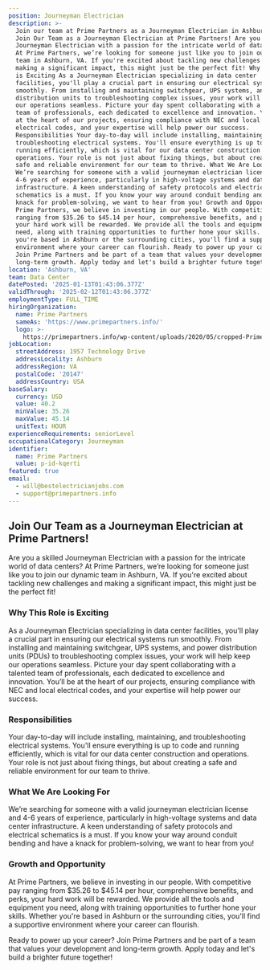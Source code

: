 ```yaml
---
position: Journeyman Electrician
description: >-
  Join our team at Prime Partners as a Journeyman Electrician in Ashburn, VA.
  Join Our Team as a Journeyman Electrician at Prime Partners! Are you a skilled
  Journeyman Electrician with a passion for the intricate world of data centers?
  At Prime Partners, we’re looking for someone just like you to join our dynamic
  team in Ashburn, VA. If you're excited about tackling new challenges and
  making a significant impact, this might just be the perfect fit! Why This Role
  is Exciting As a Journeyman Electrician specializing in data center
  facilities, you'll play a crucial part in ensuring our electrical systems run
  smoothly. From installing and maintaining switchgear, UPS systems, and power
  distribution units to troubleshooting complex issues, your work will help keep
  our operations seamless. Picture your day spent collaborating with a talented
  team of professionals, each dedicated to excellence and innovation. You’ll be
  at the heart of our projects, ensuring compliance with NEC and local
  electrical codes, and your expertise will help power our success.
  Responsibilities Your day-to-day will include installing, maintaining, and
  troubleshooting electrical systems. You'll ensure everything is up to code and
  running efficiently, which is vital for our data center construction and
  operations. Your role is not just about fixing things, but about creating a
  safe and reliable environment for our team to thrive. What We Are Looking For
  We’re searching for someone with a valid journeyman electrician license and
  4-6 years of experience, particularly in high-voltage systems and data center
  infrastructure. A keen understanding of safety protocols and electrical
  schematics is a must. If you know your way around conduit bending and have a
  knack for problem-solving, we want to hear from you! Growth and Opportunity At
  Prime Partners, we believe in investing in our people. With competitive pay
  ranging from $35.26 to $45.14 per hour, comprehensive benefits, and perks,
  your hard work will be rewarded. We provide all the tools and equipment you
  need, along with training opportunities to further hone your skills. Whether
  you're based in Ashburn or the surrounding cities, you'll find a supportive
  environment where your career can flourish. Ready to power up your career?
  Join Prime Partners and be part of a team that values your development and
  long-term growth. Apply today and let's build a brighter future together!
location: 'Ashburn, VA'
team: Data Center
datePosted: '2025-01-13T01:43:06.377Z'
validThrough: '2025-02-12T01:43:06.377Z'
employmentType: FULL_TIME
hiringOrganization:
  name: Prime Partners
  sameAs: 'https://www.primepartners.info/'
  logo: >-
    https://primepartners.info/wp-content/uploads/2020/05/cropped-Prime-Partners-Logo-NO-BG-1-1.png
jobLocation:
  streetAddress: 1957 Technology Drive
  addressLocality: Ashburn
  addressRegion: VA
  postalCode: '20147'
  addressCountry: USA
baseSalary:
  currency: USD
  value: 40.2
  minValue: 35.26
  maxValue: 45.14
  unitText: HOUR
experienceRequirements: seniorLevel
occupationalCategory: Journeyman
identifier:
  name: Prime Partners
  value: p-id-kqerti
featured: true
email:
  - will@bestelectricianjobs.com
  - support@primepartners.info
---
```




## Join Our Team as a Journeyman Electrician at Prime Partners!

Are you a skilled Journeyman Electrician with a passion for the intricate world of data centers? At Prime Partners, we’re looking for someone just like you to join our dynamic team in Ashburn, VA. If you're excited about tackling new challenges and making a significant impact, this might just be the perfect fit!

### Why This Role is Exciting

As a Journeyman Electrician specializing in data center facilities, you'll play a crucial part in ensuring our electrical systems run smoothly. From installing and maintaining switchgear, UPS systems, and power distribution units (PDUs) to troubleshooting complex issues, your work will help keep our operations seamless. Picture your day spent collaborating with a talented team of professionals, each dedicated to excellence and innovation. You’ll be at the heart of our projects, ensuring compliance with NEC and local electrical codes, and your expertise will help power our success.

### Responsibilities

Your day-to-day will include installing, maintaining, and troubleshooting electrical systems. You'll ensure everything is up to code and running efficiently, which is vital for our data center construction and operations. Your role is not just about fixing things, but about creating a safe and reliable environment for our team to thrive.

### What We Are Looking For

We’re searching for someone with a valid journeyman electrician license and 4-6 years of experience, particularly in high-voltage systems and data center infrastructure. A keen understanding of safety protocols and electrical schematics is a must. If you know your way around conduit bending and have a knack for problem-solving, we want to hear from you!

### Growth and Opportunity

At Prime Partners, we believe in investing in our people. With competitive pay ranging from $35.26 to $45.14 per hour, comprehensive benefits, and perks, your hard work will be rewarded. We provide all the tools and equipment you need, along with training opportunities to further hone your skills. Whether you're based in Ashburn or the surrounding cities, you'll find a supportive environment where your career can flourish.

Ready to power up your career? Join Prime Partners and be part of a team that values your development and long-term growth. Apply today and let's build a brighter future together!